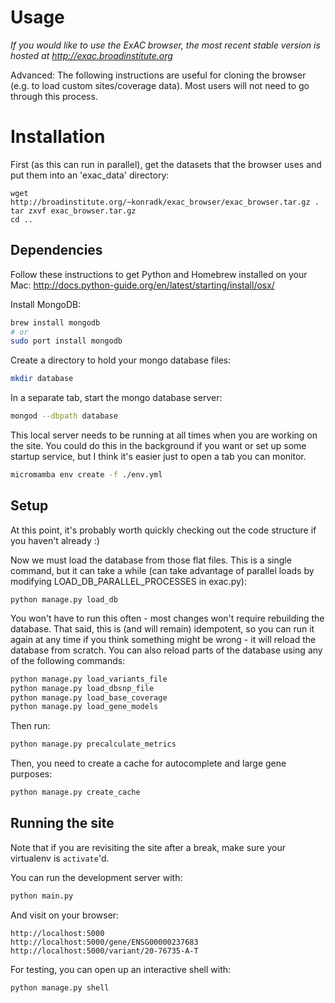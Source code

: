 # Usage

*If you would like to use the ExAC browser, the most recent stable version is hosted at <http://exac.broadinstitute.org>*

Advanced: The following instructions are useful for cloning the browser (e.g. to load custom sites/coverage data).
Most users will not need to go through this process.

# Installation

First (as this can run in parallel), get the datasets that the browser uses and put them into an 'exac_data' directory:

    wget http://broadinstitute.org/~konradk/exac_browser/exac_browser.tar.gz .
    tar zxvf exac_browser.tar.gz
    cd ..

## Dependencies

Follow these instructions to get Python and Homebrew installed on your Mac:
<http://docs.python-guide.org/en/latest/starting/install/osx/>

Install MongoDB:

```sh
brew install mongodb
# or
sudo port install mongodb
```

Create a directory to hold your mongo database files:

```sh
mkdir database
```

In a separate tab, start the mongo database server:

```sh
mongod --dbpath database
```

This local server needs to be running at all times when you are working on the site.
You could do this in the background if you want or set up some startup service,
but I think it's easier just to open a tab you can monitor.

```sh
micromamba env create -f ./env.yml
```

## Setup

At this point, it's probably worth quickly checking out the code structure if you haven't already :)

Now we must load the database from those flat files.
This is a single command, but it can take a while (can take advantage of parallel loads by modifying LOAD\_DB\_PARALLEL\_PROCESSES in exac.py):

    python manage.py load_db

You won't have to run this often - most changes won't require rebuilding the database.
That said, this is (and will remain) idempotent,
so you can run it again at any time if you think something might be wrong - it will reload the database from scratch.
You can also reload parts of the database using any of the following commands:

```sh
python manage.py load_variants_file
python manage.py load_dbsnp_file
python manage.py load_base_coverage
python manage.py load_gene_models
```

Then run:

```sh
python manage.py precalculate_metrics
```

Then, you need to create a cache for autocomplete and large gene purposes:

```sh
python manage.py create_cache
```

## Running the site

Note that if you are revisiting the site after a break, make sure your virtualenv is `activate`'d.

You can run the development server with:

```sh
python main.py
```

And visit on your browser:

    http://localhost:5000
    http://localhost:5000/gene/ENSG00000237683
    http://localhost:5000/variant/20-76735-A-T

For testing, you can open up an interactive shell with:

```sh
python manage.py shell
```
